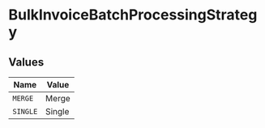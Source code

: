 # BulkInvoiceBatchProcessingStrategy


## Values

| Name     | Value    |
| -------- | -------- |
| `MERGE`  | Merge    |
| `SINGLE` | Single   |